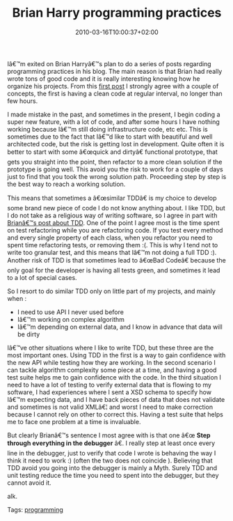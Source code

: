 ﻿---
title: "Brian Harry programming practices"
description: ""
date: 2010-03-16T10:00:37+02:00
draft: false
tags: [Experiences]
categories: [Experiences,Programming]
---
Iâ€™m exited on Brian Harryâ€™s plan to do a series of posts regarding programming practices in his blog. The main reason is that Brian had really wrote tons of good code and it is really interesting knowing how he organize his projects. From this [first post](http://blogs.msdn.com/bharry/archive/2010/03/09/programming-practices-part-1-watching-from-a-distance.aspx) I strongly agree with a couple of concepts, the first is having a clean code at regular interval, no longer than few hours.

I made mistake in the past, and sometimes in the present, I begin coding a super new feature, with a lot of code, and after some hours I have nothing working because Iâ€™m still doing infrastructure code, etc etc. This is sometimes due to the fact that Iâ€™d like to start with beautiful and well architected code, but the risk is getting lost in development. Quite often it is better to start with some â€œquick and dirtyâ€ functional prototype, that gets you straight into the point, then refactor to a more clean solution if the prototype is going well. This avoid you the risk to work for a couple of days just to find that you took the wrong solution path. Proceeding step by step is the best way to reach a working solution.

This means that sometimes a â€œsimilar TDDâ€ is my choice to develop some brand new piece of code I do not know anything about. I like TDD, but I do not take as a religious way of writing software, so I agree in part with [Brianâ€™s post about TDD](http://blogs.msdn.com/bharry/archive/2010/03/10/programming-practices-part-2-thoughts-on-tdd.aspx). One of the point I agree most is the time spent on test refactoring while you are refactoring code. If you test every method and every single property of each class, when you refactor you need to spent time refactoring tests, or removing them :(. This is why I tend not to write too granular test, and this means that Iâ€™m not doing a full TDD :). Another risk of TDD is that sometimes lead to â€œBad Codeâ€ because the only goal for the developer is having all tests green, and sometimes it lead to a lot of special cases.

So I resort to do similar TDD only on little part of my projects, and mainly when :

- I need to use API I never used before
- Iâ€™m working on complex algorithm
- Iâ€™m depending on external data, and I know in advance that data will be dirty

Iâ€™ve other situations where I like to write TDD, but these three are the most important ones. Using TDD in the first is a way to gain confidence with the new API while testing how they are working. In the second scenario I can tackle algorithm complexity some piece at a time, and having a good test suite helps me to gain confidence with the code. In the third situation I need to have a lot of testing to verify external data that is flowing to my software, I had experiences where I sent a XSD schema to specify how Iâ€™m expecting data, and I have back pieces of data that does not validate and sometimes is not valid XMLâ€¦ and worst I need to make correction because I cannot rely on other to correct this. Having a test suite that helps me to face one problem at a time is invaluable.

But clearly Brianâ€™s sentence I most agree with is that one â€œ **Step through everything in the debugger** â€. I really step at least once every line in the debugger, just to verify that code I wrote is behaving the way I think it need to work :) (often the two does not coincide ). Believing that TDD avoid you going into the debugger is mainly a Myth. Surely TDD and unit testing reduce the time you need to spent into the debugger, but they cannot avoid it.

alk.

Tags: [programming](http://technorati.com/tag/programming)
